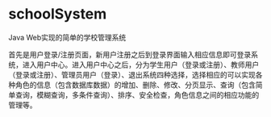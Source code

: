# schoolSystem
Java Web实现的简单的学校管理系统

首先是用户登录/注册页面，新用户注册之后到登录界面输入相应信息即可登录系统，进入用户中心。进入用户中心之后，分为学生用户（登录或注册）、教师用户（登录或注册）、管理员用户（登录）、退出系统四种选择，选择相应的可以实现各种角色的信息（包含数据库数据）的增加、删除、修改、分页显示、查询（包含简单查询，模糊查询，多条件查询）、排序、安全检查，角色信息之间的相应功能的管理等。
